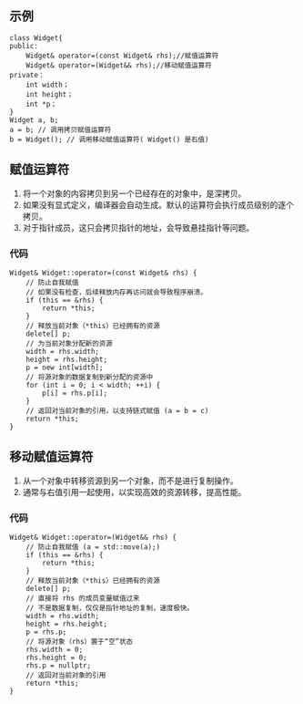 ## 示例
```
class Widget{
public:
    Widget& operator=(const Widget& rhs);//赋值运算符
    Widget& operator=(Widget&& rhs);//移动赋值运算符
private：
    int width；
    int height；
    int *p；
}
Widget a, b;
a = b; // 调用拷贝赋值运算符
b = Widget(); // 调用移动赋值运算符( Widget() 是右值)
```
## 赋值运算符
1. 将一个对象的内容拷贝到另一个已经存在的对象中，是深拷贝。
2. 如果没有显式定义，编译器会自动生成。默认的运算符会执行成员级别的逐个拷贝。
3. 对于指针成员，这只会拷贝指针的地址，会导致悬挂指针等问题。
### 代码
```
Widget& Widget::operator=(const Widget& rhs) { 
    // 防止自我赋值 
    // 如果没有检查，后续释放内存再访问就会导致程序崩溃。
    if (this == &rhs) {
        return *this;
    }
    // 释放当前对象（*this）已经拥有的资源
    delete[] p;
    // 为当前对象分配新的资源
    width = rhs.width;
    height = rhs.height;
    p = new int[width];
    // 将源对象的数据复制到新分配的资源中
    for (int i = 0; i < width; ++i) {
        p[i] = rhs.p[i];
    }
    // 返回对当前对象的引用，以支持链式赋值 (a = b = c)
    return *this;
}
```
## 移动赋值运算符
1. 从一个对象中转移资源到另一个对象，而不是进行复制操作。
2. 通常与右值引用一起使用，以实现高效的资源转移，提高性能。
### 代码
```
Widget& Widget::operator=(Widget&& rhs) { 
    // 防止自我赋值 (a = std::move(a);)
    if (this == &rhs) {
        return *this;
    }
    // 释放当前对象（*this）已经拥有的资源
    delete[] p;
    // 直接将 rhs 的成员变量赋值过来
    // 不是数据复制，仅仅是指针地址的复制，速度极快。
    width = rhs.width;
    height = rhs.height;
    p = rhs.p;
    // 将源对象（rhs）置于“空”状态
    rhs.width = 0;
    rhs.height = 0;
    rhs.p = nullptr;
    // 返回对当前对象的引用
    return *this;
}
```